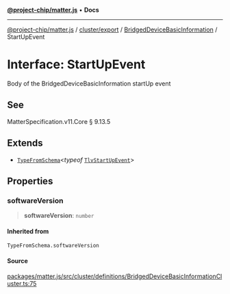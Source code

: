 [**@project-chip/matter.js**](../../../../../README.md) • **Docs**

***

[@project-chip/matter.js](../../../../../modules.md) / [cluster/export](../../../README.md) / [BridgedDeviceBasicInformation](../README.md) / StartUpEvent

# Interface: StartUpEvent

Body of the BridgedDeviceBasicInformation startUp event

## See

MatterSpecification.v11.Core § 9.13.5

## Extends

- [`TypeFromSchema`](../../../../../tlv/export/README.md#typefromschemas)\<*typeof* [`TlvStartUpEvent`](../README.md#tlvstartupevent)\>

## Properties

### softwareVersion

> **softwareVersion**: `number`

#### Inherited from

`TypeFromSchema.softwareVersion`

#### Source

[packages/matter.js/src/cluster/definitions/BridgedDeviceBasicInformationCluster.ts:75](https://github.com/project-chip/matter.js/blob/7a8cbb56b87d4ccf34bec5a9a95ab40a1711324f/packages/matter.js/src/cluster/definitions/BridgedDeviceBasicInformationCluster.ts#L75)
